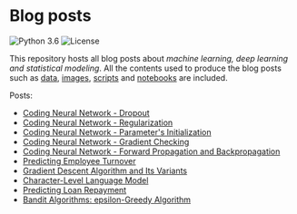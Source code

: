 # Blog posts
![Python 3.6](https://img.shields.io/badge/Python-3.6-blue.svg)
![License](https://img.shields.io/badge/Code%20License-MIT-blue.svg)

This repository hosts all blog posts about *machine learning, deep learning and statistical modeling*. All the contents used to produce the blog posts such as [data](data/), [images](images/), [scripts](scripts/) and [notebooks](notebooks) are included.

Posts:
- [Coding Neural Network - Dropout](https://imaddabbura.github.io/blog/machine%20learning/deep%20learning/2018/05/20/coding-neural-network-dropout.html)
- [Coding Neural Network - Regularization](https://imaddabbura.github.io/blog/machine%20learning/deep%20learning/2018/05/08/coding-neural-network-regularization.html)
- [Coding Neural Network - Parameter's Initialization](https://imaddabbura.github.io/blog/machine%20learning/deep%20learning/2018/04/20/coding-neural-network-parameters-initialization.html)
- [Coding Neural Network - Gradient Checking](https://imaddabbura.github.io/blog/machine%20learning/deep%20learning/2018/04/08/coding-neural-network-gradient-checking.html)
- [Coding Neural Network - Forward Propagation and Backpropagation](https://imaddabbura.github.io/blog/machine%20learning/deep%20learning/2018/04/01/coding-neural-network-fwd-back-prop.html)
- [Predicting Employee Turnover](https://imaddabbura.github.io/blog/machine%20learning/data%20science/2017/12/11/predicting-employee-turnover.html)
- [Gradient Descent Algorithm and Its Variants](https://imaddabbura.github.io/blog/machine%20learning/deep%20learning/2017/12/21/gradient-descent-algorithms.html)
- [Character-Level Language Model](https://imaddabbura.github.io/blog/machine%20learning/deep%20learning/2018/02/22/character-level-language-model.html)
- [Predicting Loan Repayment](https://imaddabbura.github.io/blog/machine%20learning/data%20science/2018/03/15/predicting-loan-repayment.html)
- [Bandit Algorithms: epsilon-Greedy Algorithm](https://imaddabbura.github.io/blog/data%20science/2018/03/31/epsilon-Greedy-Algorithm.html)
